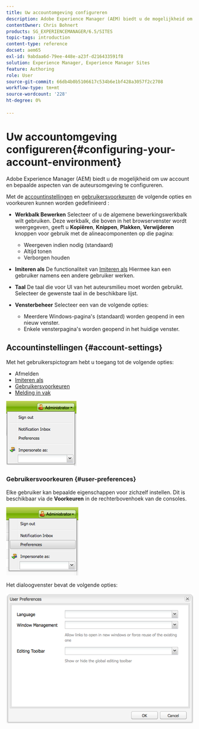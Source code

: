 ```yaml
---
title: Uw accountomgeving configureren
description: Adobe Experience Manager (AEM) biedt u de mogelijkheid om uw account en bepaalde aspecten van de auteursomgeving te configureren.
contentOwner: Chris Bohnert
products: SG_EXPERIENCEMANAGER/6.5/SITES
topic-tags: introduction
content-type: reference
docset: aem65
exl-id: 9abdaa6d-79ee-448e-a23f-d216433591f8
solution: Experience Manager, Experience Manager Sites
feature: Authoring
role: User
source-git-commit: 66db4b0b5106617c534b6e1bf428a3057f2c2708
workflow-type: tm+mt
source-wordcount: '228'
ht-degree: 0%

---
```


# Uw accountomgeving configureren{#configuring-your-account-environment}

Adobe Experience Manager (AEM) biedt u de mogelijkheid om uw account en bepaalde aspecten van de auteursomgeving te configureren.

Met de [accountinstellingen](#account-settings) en [gebruikersvoorkeuren](#user-preferences) de volgende opties en voorkeuren kunnen worden gedefinieerd :

* **Werkbalk Bewerken**
Selecteer of u de algemene bewerkingswerkbalk wilt gebruiken. Deze werkbalk, die boven in het browservenster wordt weergegeven, geeft u **Kopiëren**, **Knippen**, **Plakken**, **Verwijderen** knoppen voor gebruik met de alineacomponenten op die pagina:

   * Weergeven indien nodig (standaard)
   * Altijd tonen
   * Verborgen houden

* **Imiteren als**
De functionaliteit van [Imiteren als](/help/sites-administering/security.md#impersonating-another-user) Hiermee kan een gebruiker namens een andere gebruiker werken.

* **Taal**
De taal die voor UI van het auteursmilieu moet worden gebruikt. Selecteer de gewenste taal in de beschikbare lijst.

* **Vensterbeheer**
Selecteer een van de volgende opties:

   * Meerdere Windows-pagina&#39;s (standaard) worden geopend in een nieuw venster.
   * Enkele vensterpagina&#39;s worden geopend in het huidige venster.

## Accountinstellingen {#account-settings}

Met het gebruikerspictogram hebt u toegang tot de volgende opties:

* Afmelden
* [Imiteren als](/help/sites-administering/security.md#impersonating-another-user)
* [Gebruikersvoorkeuren](#user-preferences)
* [Melding in vak](/help/sites-classic-ui-authoring/author-env-inbox.md)

![chlimage_1-122](assets/chlimage_1-122.png)

### Gebruikersvoorkeuren {#user-preferences}

Elke gebruiker kan bepaalde eigenschappen voor zichzelf instellen. Dit is beschikbaar via de **Voorkeuren** in de rechterbovenhoek van de consoles.

![screen_shot_2012-02-08at105033am](assets/screen_shot_2012-02-08at105033am.png)

Het dialoogvenster bevat de volgende opties:

![chlimage_1-123](assets/chlimage_1-123.png)
